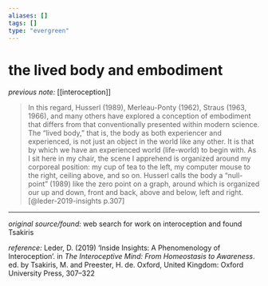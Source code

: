 ```yaml
---
aliases: []
tags: []
type: "evergreen"
---
```


# the lived body and embodiment

_previous note:_ [[interoception]]

> In this regard, Husserl (1989), Merleau-Ponty (1962), Straus (1963, 1966), and many others have explored a conception of embodiment that differs from that conventionally presented within modern science. The “lived body,” that is, the body as both experiencer and experienced, is not just an object in the world like any other. It is that by which we have an experienced world (life-world) to begin with. As I sit here in my chair, the scene I apprehend is organized around my corporeal position: my cup of tea to the left, my computer mouse to the right, ceiling above, and so on. Husserl calls the body a “null-point” (1989) like the zero point on a graph, around which is organized our up and down, front and back, above and below, left and right. [@leder-2019-insights p.307]


---

_original source/found:_ web search for work on interoception and found Tsakiris

_reference:_ Leder, D. (2019) ‘Inside Insights: A Phenomenology of Interoception’. in _The Interoceptive Mind: From Homeostasis to Awareness_. ed. by Tsakiris, M. and Preester, H. de. Oxford, United Kingdom: Oxford University Press, 307–322



